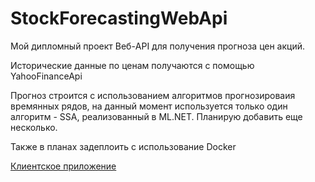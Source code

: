 # StockForecastingWebApi
Мой дипломный проект
Веб-API для получения прогноза цен акций.

Исторические данные по ценам получаются с помощью YahooFinanceApi

Прогноз строится с использованием алгоритмов прогнозироваия времянных рядов,
на данный момент используется только один алгоритм - SSA, реализованный в ML.NET.
Планирую добавить еще несколько.

Также в планах задеплоить с использование Docker

[Клиентское приложение](https://github.com/OrlovAndrei/stock-forecasting-client)
